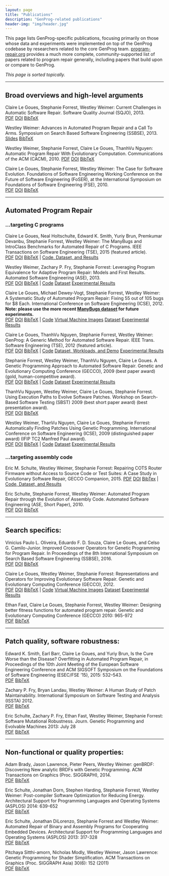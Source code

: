 ```yaml
---
layout: page
title: "Publications"
description: "GenProg-related publications"
header-img: "img/header.jpg"
---
```


This page lists GenProg-specific publications, focusing primarily on those whose
data and experiments were implemented on top of the GenProg codebase by
researchers related to the core GenProg
team.  [program-repair.org](http://program-repair.org/) provides a much more
complete, community-supported list of papers related to program repair
generally, including papers that build upon or compare to GenProg.

*This page is sorted topically.*


---

Broad overviews and high-level arguments
-------------------------

Claire Le Goues, Stephanie Forrest, Westley Weimer: Current Challenges in
Automatic Software Repair. Software Quality Journal (SQJO), 2013.  
[PDF](https://squareslab.github.io/papers-repo/pdfs/weimer-sqj-2013.pdf) 
[DOI](https://doi.org/10.1007/s11219-013-9208-0) 
[BibTeX](https://squareslab.github.io/papers-repo/bib/legoues-sqjo13.bib)

Westley Weimer: Advances in Automated Program Repair and a Call To
Arms. Symposium on Search Based Software Engineering (SSBSE), 2013.  
[Slides](https://squareslab.github.io/papers-repo/pdfs/weimer-ssbse2013-presentation.pdf) 
[BibTeX](https://squareslab.github.io/papers-repo/bib/weimer-ssbse13.bib)

Westley Weimer, Stephanie Forrest, Claire Le Goues, ThanhVu Nguyen: Automatic
Program Repair With Evolutionary Computation. Communications of the ACM (CACM), 2010. 
[PDF](https://squareslab.github.io/papers-repo/pdfs/p109-weimer.pdf) 
[DOI](http://doi.acm.org/10.1145/1735223.1735249)
[BibTeX](https://squareslab.github.io/papers-repo/bib/weimer-cacm10.bib)

Claire Le Goues, Stephanie Forrest, Westley Weimer: The Case for Software
Evolution. Foundations of Software Engineering Working Conference on the Future
of Software Engineering (FoSER), at the International Symposium on Foundations
of Software Engineering (FSE), 2010.  
[PDF](https://squareslab.github.io/papers-repo/pdfs/p205-legoues.pdf) 
[DOI](http://doi.acm.org/10.1145/1882362.1882406)
[BibTeX](https://squareslab.github.io/papers-repo/bib/legoues-foser10.bib)


---

Automated Program Repair
-------------------------

### ...targeting C programs

<a id="tse15"></a>Claire Le Goues, Neal Holtschulte, Edward K. Smith, Yuriy Brun, Premkumar
Devanbu, Stephanie Forrest, Westley Weimer: The ManyBugs and IntroClass
Benchmarks for Automated Repair of C Programs. IEEE Transactions on Software
Engineering (TSE), 2015 (featured article).  
[PDF](https://squareslab.github.io/papers-repo/pdfs/benchmarks-2015-tse-preprint.pdf) 
[DOI](https://doi.org/10.1109/TSE.2015.2454513) 
[BibTeX](https://squareslab.github.io/papers-repo/bib/legoues-tse15.bib) | 
[Code, Dataset, and Results](http://repairbenchmarks.cs.umass.edu/)

<a id="ase13"></a>Westley Weimer, Zachary P. Fry, Stephanie Forrest: Leveraging Program
Equivalence for Adaptive Program Repair: Models and First Results. Automated
Software Engineering (ASE), 2013.  
[PDF](https://squareslab.github.io/papers-repo/pdfs/weimer-ase2013-preprint.pdf) 
[DOI](https://doi.org/10.1109/ASE.2013.6693094) 
[BibTeX](https://squareslab.github.io/papers-repo/bib/) | 
[Code](https://github.com/squaresLab/genprog-code/tree/releases/v3.0)
[Dataset](/experiments/index.html#icse12)
[Experimental Results](http://dijkstra.cs.virginia.edu/genprog/resources/genprog-ase2013-results.zip)

<a id="icse12"></a>Claire Le Goues, Michael Dewey-Vogt, Stephanie Forrest, Westley Weimer: A
Systematic Study of Automated Program Repair: Fixing 55 out of 105 bugs for $8
Each. International Conference on Software Engineering (ICSE), 2012. **Note:
please use the more recent <a href="/experiments/index.html#manybugs">ManyBugs
dataset</a> for future experiments.**  
[PDF](https://squareslab.github.io/papers-repo/pdfs/weimer-icse2012-genprog-preprint.pdf)
[DOI](https://doi.org/10.1109/ICSE.2012.6227211)
[BibTeX](https://squareslab.github.io/papers-repo/bib/legoues-icse12.bib) | 
[Code](https://github.com/squaresLab/genprog-code/tree/releases/v2.0)
[Virtual Machine Images](http://dijkstra.cs.virginia.edu/genprog/resources/genprog_images)
[Dataset](/experiments/index.html#icse12)
[Experimental Results](http://dijkstra.cs.virginia.edu/genprog/resources/genprog-icse2012-results.zip)


<a id="tse12"></a>Claire Le Goues, ThanhVu Nguyen, Stephanie Forrest, Westley Weimer: GenProg: A
Generic Method for Automated Software Repair. IEEE Trans. Software Engineering
(TSE), 2012 (featured article).   
[PDF](https://squareslab.github.io/papers-repo/pdfs/weimer-tse2012-genprog.pdf) 
[DOI](https://doi.org/10.1109/TSE.2011.104)
[BibTeX](https://squareslab.github.io/papers-repo/bib/legoues-tse12.bib) | 
[Code](http://dijkstra.cs.virginia.edu/genprog/resources/genprog-source-v1.tar.gz)
[Dataset, Workloads, and Demo](/experiments/index.html#tse12)
[Experimental Results]()


Stephanie Forrest, Westley Weimer, ThanhVu Nguyen, Claire Le Goues. A Genetic
Programming Approach to Automated Software Repair. Genetic and Evolutionary
Computing Conference (GECCO), 2009 (best paper award) (gold,
human-competitive award).  
[PDF](https://squareslab.github.io/papers-repo/pdfs/weimer-gecco2009.pdf) 
[DOI](http://doi.acm.org/10.1145/1569901.1570031)
[BibTeX](https://squareslab.github.io/papers-repo/bib/forrest-gecco10.bib) | 
[Code](http://dijkstra.cs.virginia.edu/genprog/resources/genprog-source-v1.tar.gz)
[Dataset](http://dijkstra.cs.virginia.edu/genprog/resources/genprog-benchmarks-2009.tar.gz)
[Experimental Results](http://dijkstra.cs.virginia.edu/genprog/resources/genprog-results-2009.tar.gz)

ThanhVu Nguyen, Westley Weimer, Claire Le Goues, Stephanie Forrest. Using
Execution Paths to Evolve Software Patches. Workshop on Search-Based Software
Testing (SBST) 2009 (best short paper award) (best presentation award).  
[PDF](https://squareslab.github.io/papers-repo/pdfs/nguyen-sbst09.pdf) 
[DOI](http://doi.acm.org/10.1145/1882362.1882406)
[BibTeX](https://squareslab.github.io/papers-repo/bib/nguyen-sbst09.bib)

Westley Weimer, ThanVu Nguyen, Claire Le Goues, Stephanie Forrest: Automatically
Finding Patches Using Genetic Programming. International Conference on Software
Engineering (ICSE), 2009 (distinguished paper award) (IFIP TC2 Manfred
Paul award).  
[PDF](https://squareslab.github.io/papers-repo/pdfs/weimer-icse2009-genprog.pdf) 
[DOI](https://doi.org/10.1109/ICSE.2009.5070536)
[BibTeX](https://squareslab.github.io/papers-repo/bib/weimer-icse09.bib) | 
[Code](http://dijkstra.cs.virginia.edu/genprog/resources/genprog-source-v1.tar.gz)
[Dataset](http://dijkstra.cs.virginia.edu/genprog/resources/genprog-benchmarks-2009.tar.gz)
[Experimental Results](http://dijkstra.cs.virginia.edu/genprog/resources/genprog-results-2009.tar.gz)

### ...targeting assembly code

Eric M. Schulte, Westley Weimer, Stephanie Forrest: Repairing COTS Router
Firmware without Access to Source Code or Test Suites: A Case Study in
Evolutionary Software Repair, GECCO Companion, 2015.
[PDF]()
[DOI]()
[BibTex]() |
[Code, Dataset, and Results]()

Eric Schulte, Stephanie Forrest, Westley Weimer: Automated Program Repair
through the Evolution of Assembly Code. Automated Software Engineering (ASE,
Short Paper), 2010.  
[PDF](https://squareslab.github.io/papers-repo/pdfs/weimer-ase2010-asm-preprint.pdf) 
[DOI](http://doi.acm.org/10.1145/1858996.1859059)
[BibTeX](https://squareslab.github.io/papers-repo/bib/schulte-ase10.bib)

---

Search specifics:
-----------------
Vinicius Paulo L. Oliveira, Eduardo F. D. Souza, Claire Le Goues, and Celso
G. Camilo-Junior. Improved Crossover Operators for Genetic Programming for
Program Repair. In Proceedings of the 8th International Symposium on Search
Based Software Engineering (SSBSE), 2016.  
[PDF](https://squareslab.github.io/papers-repo/pdfs/legoues-ssbse16.pdf) 
[DOI](https://doi.org/10.1007/978-3-319-47106-8_8)
[BibTeX](https://squareslab.github.io/papers-repo/bib/oliveira-ssbse16.bib)

Claire Le Goues, Westley Weimer, Stephanie Forrest: Representations and
Operators for Improving Evolutionary Software Repair. Genetic and Evolutionary
Computing Conference (GECCO), 2012.    
[PDF](https://squareslab.github.io/papers-repo/pdfs/genprog-gecco2012-preprint.pdf) 
[DOI](http://doi.acm.org/10.1145/2330163.2330296)
[BibTeX](https://squareslab.github.io/papers-repo/bib/legoues-gecco12.bib) |
[Code](https://github.com/squaresLab/genprog-code/tree/releases/v2.0)
[Virtual Machine Images](http://dijkstra.cs.virginia.edu/genprog/resources/genprog_images)
[Dataset](/experiments/index.html#icse12)
[Experimental Results](http://dijkstra.cs.virginia.edu/genprog/resources/genprog-gecco2012-results.tar.gz)

Ethan Fast, Claire Le Goues, Stephanie Forrest, Westley Weimer: Designing better
fitness functions for automated program repair. Genetic and Evolutionary
Computing Conference (GECCO) 2010: 965-972  
[PDF](https://squareslab.github.io/papers-repo/pdfs/weimer-gecco2010.pdf) [BibTeX]()

---

Patch quality, software robustness:
-----------------------------------

Edward K. Smith, Earl Barr, Claire Le Goues, and Yuriy Brun, Is the Cure Worse
than the Disease? Overfitting in Automated Program Repair, in Proceedings of the
10th Joint Meeting of the European Software Engineering Conference and ACM
SIGSOFT Symposium on the Foundations of Software Engineering (ESEC/FSE ’15),
2015: 532–543.  
[PDF](https://squareslab.github.io/papers-repo/pdfs/smith15fse.pdf) [BibTeX]()

Zachary P. Fry, Bryan Landau, Westley Weimer: A Human Study of Patch
Maintainability. International Symposium on Software Testing and Analysis
(ISSTA) 2012.  
[PDF](https://squareslab.github.io/papers-repo/pdfs/FryISSTA12_PREPRINT.pdf) [BibTeX]()

Eric Schulte, Zachary P. Fry, Ethan Fast, Westley Weimer, Stephanie Forrest:
Software Mutational Robustness. Journ. Genetic Programming and Evolvable
Machines 2013: July 28  
[PDF](https://squareslab.github.io/papers-repo/pdfs/weimer-gpem2013-robust.pdf) [BibTeX]()

---

Non-functional or quality properties:
-------------------------------------

Adam Brady, Jason Lawrence, Pieter Peers, Westley Weimer: genBRDF: Discovering
New analytic BRDFs with Genetic Programming. ACM Transactions on Graphics
(Proc. SIGGRAPH), 2014.  
[PDF](https://squareslab.github.io/papers-repo/pdfs/brady-siggraph2014.pdf) [BibTeX]()

<a id="asplos14"></a>Eric Schulte, Jonathan Dorn, Stephen Harding, Stephanie Forrest, Westley Weimer:
Post-compiler Software Optimization for Reducing Energy. Architectural Support
for Programming Languages and Operating Systems (ASPLOS) 2014: 639-652  
[PDF](https://squareslab.github.io/papers-repo/pdfs/schulte-asplos2014.pdf) [BibTeX]()

Eric Schulte, Jonathan DiLorenzo, Stephanie Forrest and Westley Weimer:
Automated Repair of Binary and Assembly Programs for Cooperating Embedded
Devices. Architectural Support for Programming Languages and Operating Systems
(ASPLOS) 2013: 317-328  
[PDF](https://squareslab.github.io/papers-repo/pdfs/schulte2013embedded.pdf) [BibTeX]()

Pitchaya Sitthi-amorn, Nicholas Modly, Westley Weimer, Jason Lawrence: Genetic
Programming for Shader Simplification. ACM Transactions on Graphics
(Proc. SIGGRAPH Asia) 30(6): 152 (2011)  
[PDF](https://squareslab.github.io/papers-repo/pdfs/sitthiamorn_siga11.pdf) [BibTeX]()
